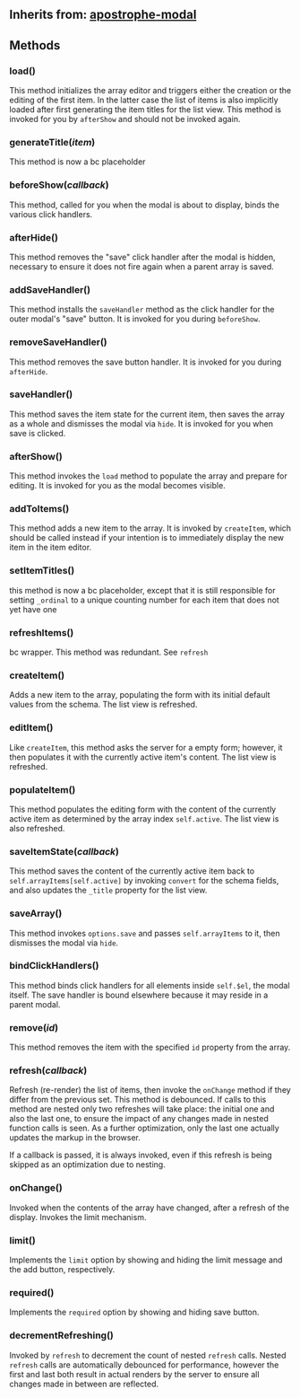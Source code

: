 ## Inherits from: [apostrophe-modal](../apostrophe-modal/browser-apostrophe-modal.md)

## Methods
### load()
This method initializes the array editor and triggers either the creation
or the editing of the first item. In the latter case the list of items
is also implicitly loaded after first generating the item titles for the
list view. This method is invoked for you by `afterShow` and should not be
invoked again.
### generateTitle(*item*)
This method is now a bc placeholder
### beforeShow(*callback*)
This method, called for you when the modal is about to display,
binds the various click handlers.
### afterHide()
This method removes the "save" click handler after the modal is hidden,
necessary to ensure it does not fire again when a parent array is saved.
### addSaveHandler()
This method installs the `saveHandler` method as the click handler for
the outer modal's "save" button. It is invoked for you during `beforeShow`.
### removeSaveHandler()
This method removes the save button handler. It is invoked for you
during `afterHide`.
### saveHandler()
This method saves the item state for the current item, then saves the
array as a whole and dismisses the modal via `hide`. It is invoked for
you when save is clicked.
### afterShow()
This method invokes the `load` method to populate the array and
prepare for editing. It is invoked for you as the modal becomes visible.
### addToItems()
This method adds a new item to the array. It is invoked
by `createItem`, which should be called instead if your intention
is to immediately display the new item in the item editor.
### setItemTitles()
this method is now a bc placeholder, except that it
is still responsible for setting `_ordinal` to a unique
counting number for each item that does not yet have one
### refreshItems()
bc wrapper. This method was redundant. See `refresh`
### createItem()
Adds a new item to the array, populating the form with its
initial default values from the schema. The list view is refreshed.
### editItem()
Like `createItem`, this method  asks the server for a
empty form; however, it then populates it with the currently
active item's content. The list view is refreshed.
### populateItem()
This method populates the editing form with the content of the
currently active item as determined by the array index `self.active`.
The list view is also refreshed.
### saveItemState(*callback*)
This method saves the content of the currently active item
back to `self.arrayItems[self.active]` by invoking `convert` for
the schema fields, and also updates the `_title` property for the
list view.
### saveArray()
This method invokes `options.save` and passes `self.arrayItems` to it,
then dismisses the modal via `hide`.
### bindClickHandlers()
This method binds click handlers for all elements inside
`self.$el`, the modal itself. The save handler is bound elsewhere
because it may reside in a parent modal.
### remove(*id*)
This method removes the item with the specified `id` property from the
array.
### refresh(*callback*)
Refresh (re-render) the list of items, then invoke the `onChange` method
if they differ from the previous set. This method is debounced. If calls to
this method are nested only two refreshes will take place: the initial one
and also the last one, to ensure the impact of any changes made in nested
function calls is seen. As a further optimization, only the last one actually
updates the markup in the browser.

If a callback is passed, it is always invoked, even if this
refresh is being skipped as an optimization due to nesting.
### onChange()
Invoked when the contents of the array have changed, after
a refresh of the display. Invokes the limit mechanism.
### limit()
Implements the `limit` option by showing and hiding
the limit message and the add button, respectively.
### required()
Implements the `required` option by showing and hiding
save button.
### decrementRefreshing()
Invoked by `refresh` to decrement the count of nested
`refresh` calls. Nested `refresh` calls are automatically
debounced for performance, however the first and last both
result in actual renders by the server to ensure all
changes made in between are reflected.
